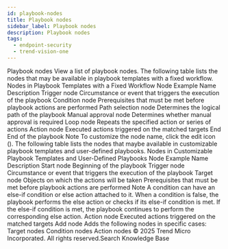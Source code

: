 ```yaml
---
id: playbook-nodes
title: Playbook nodes
sidebar_label: Playbook nodes
description: Playbook nodes
tags:
  - endpoint-security
  - trend-vision-one
---
```


 Playbook nodes View a list of playbook nodes. The following table lists the nodes that may be available in playbook templates with a fixed workflow. Nodes in Playbook Templates with a Fixed Workflow Node Example Name Description Trigger node Circumstance or event that triggers the execution of the playbook Condition node Prerequisites that must be met before playbook actions are performed Path selection node Determines the logical path of the playbook Manual approval node Determines whether manual approval is required Loop node Repeats the specified action or series of actions Action node Executed actions triggered on the matched targets End End of the playbook Note To customize the node name, click the edit icon (). The following table lists the nodes that maybe available in customizable playbook templates and user-defined playbooks. Nodes in Customizable Playbook Templates and User-Defined Playbooks Node Example Name Description Start node Beginning of the playbook Trigger node Circumstance or event that triggers the execution of the playbook Target node Objects on which the actions will be taken Prerequisites that must be met before playbook actions are performed Note A condition can have an else-if condition or else action attached to it. When a condition is false, the playbook performs the else action or checks if its else-if condition is met. If the else-if condition is met, the playbook continues to perform the corresponding else action. Action node Executed actions triggered on the matched targets Add node Adds the following nodes in specific cases: Target nodes Condition nodes Action nodes © 2025 Trend Micro Incorporated. All rights reserved.Search Knowledge Base